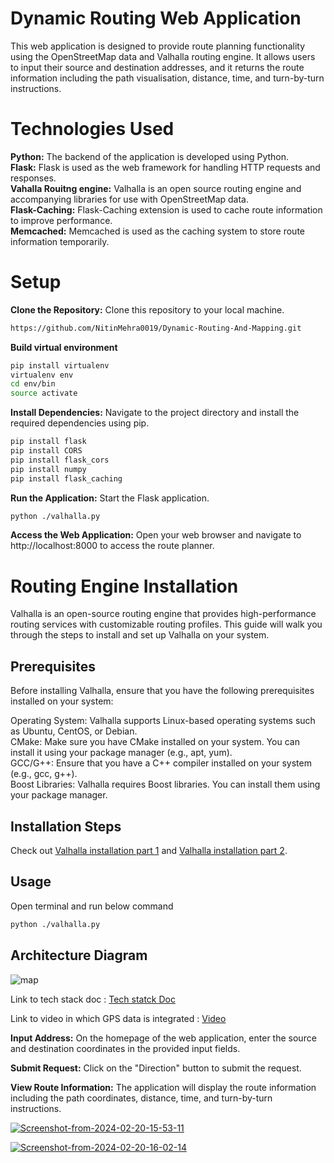 # Dynamic Routing Web Application
This web application is designed to provide route planning functionality using the OpenStreetMap data and Valhalla routing engine. It allows users to input their source and destination addresses, and it returns the route information including the path visualisation, distance, time, and turn-by-turn instructions.

# Technologies Used
**Python:** The backend of the application is developed using Python.\
**Flask:** Flask is used as the web framework for handling HTTP requests and responses.\
**Vahalla Rouitng engine:** Valhalla is an open source routing engine and accompanying libraries for use with OpenStreetMap data.\
**Flask-Caching:** Flask-Caching extension is used to cache route information to improve performance.\
**Memcached:** Memcached is used as the caching system to store route information temporarily.

# Setup
**Clone the Repository:** Clone this repository to your local machine.

```bash
https://github.com/NitinMehra0019/Dynamic-Routing-And-Mapping.git
```
**Build virtual environment**
```bash
pip install virtualenv
virtualenv env
cd env/bin
source activate
```
**Install Dependencies:** Navigate to the project directory and install the required dependencies using pip.
```bash
pip install flask
pip install CORS
pip install flask_cors
pip install numpy
pip install flask_caching
```
**Run the Application:** Start the Flask application.

```bash
python ./valhalla.py
```

**Access the Web Application:** Open your web browser and navigate to http://localhost:8000 to access the route planner.



# Routing Engine Installation
Valhalla is an open-source routing engine that provides high-performance routing services with customizable routing profiles. This guide will walk you through the steps to install and set up Valhalla on your system.

## Prerequisites
Before installing Valhalla, ensure that you have the following prerequisites installed on your system:

Operating System: Valhalla supports Linux-based operating systems such as Ubuntu, CentOS, or Debian.\
CMake: Make sure you have CMake installed on your system. You can install it using your package manager (e.g., apt, yum).\
GCC/G++: Ensure that you have a C++ compiler installed on your system (e.g., gcc, g++).\
Boost Libraries: Valhalla requires Boost libraries. You can install them using your package manager.

## Installation Steps
Check out [Valhalla installation part 1](https://wiki.jangoo.us:3443/en/jangoo/Dynamic_Routing/Valhalla_Install/Valhalla_install_part_1) and [Valhalla installation part 2](https://wiki.jangoo.us:3443/en/jangoo/Dynamic_Routing/Valhalla_Install/Valhalla_install_part_2).

## Usage
Open terminal and run below command
```bash
python ./valhalla.py
```

## Architecture Diagram
![map](https://github.com/NitinMehra0019/Dynamic-Routing-And-Mapping/assets/84515402/37eb7ee8-b066-4b1d-b79a-711acfa72e14)

Link to tech stack doc : [Tech statck Doc](https://drive.google.com/file/d/1u7xB7V71RALhngYwVXjdgTsBiRLa55fu/view?usp=sharing)

Link to video in which GPS data is integrated : [Video](https://drive.google.com/file/d/1XTwU49nhMbhl85bosQ66gIvOMrr1ilj7/view?usp=sharing)

**Input Address:** On the homepage of the web application, enter the source and destination coordinates in the provided input fields.

**Submit Request:** Click on the "Direction" button to submit the request.

**View Route Information:** The application will display the route information including the path coordinates, distance, time, and turn-by-turn instructions.

<a href="https://ibb.co/6Rsvm6P"><img src="https://i.ibb.co/99YwNRT/Screenshot-from-2024-02-20-15-53-11.png" alt="Screenshot-from-2024-02-20-15-53-11" border="0"></a>

<a href="https://ibb.co/jwzzxMj"><img src="https://i.ibb.co/09KKWMz/Screenshot-from-2024-02-20-16-02-14.png" alt="Screenshot-from-2024-02-20-16-02-14" border="0"></a>












